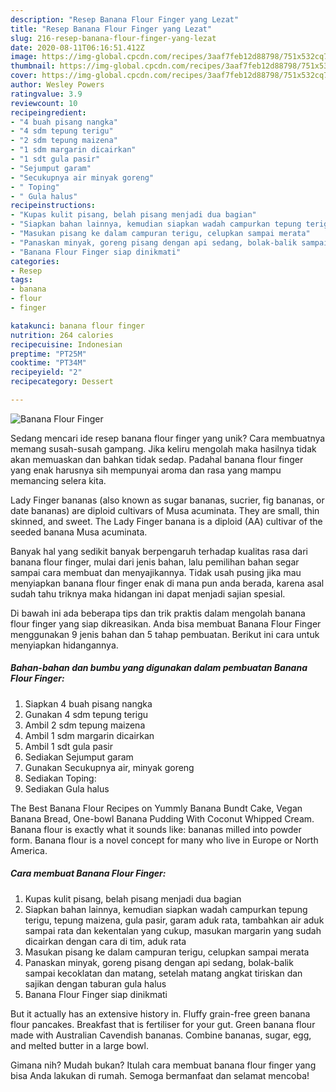 ```yaml
---
description: "Resep Banana Flour Finger yang Lezat"
title: "Resep Banana Flour Finger yang Lezat"
slug: 216-resep-banana-flour-finger-yang-lezat
date: 2020-08-11T06:16:51.412Z
image: https://img-global.cpcdn.com/recipes/3aaf7feb12d88798/751x532cq70/banana-flour-finger-foto-resep-utama.jpg
thumbnail: https://img-global.cpcdn.com/recipes/3aaf7feb12d88798/751x532cq70/banana-flour-finger-foto-resep-utama.jpg
cover: https://img-global.cpcdn.com/recipes/3aaf7feb12d88798/751x532cq70/banana-flour-finger-foto-resep-utama.jpg
author: Wesley Powers
ratingvalue: 3.9
reviewcount: 10
recipeingredient:
- "4 buah pisang nangka"
- "4 sdm tepung terigu"
- "2 sdm tepung maizena"
- "1 sdm margarin dicairkan"
- "1 sdt gula pasir"
- "Sejumput garam"
- "Secukupnya air minyak goreng"
- " Toping"
- " Gula halus"
recipeinstructions:
- "Kupas kulit pisang, belah pisang menjadi dua bagian"
- "Siapkan bahan lainnya, kemudian siapkan wadah campurkan tepung terigu, tepung maizena, gula pasir, garam aduk rata, tambahkan air aduk sampai rata dan kekentalan yang cukup, masukan margarin yang sudah dicairkan dengan cara di tim, aduk rata"
- "Masukan pisang ke dalam campuran terigu, celupkan sampai merata"
- "Panaskan minyak, goreng pisang dengan api sedang, bolak-balik sampai kecoklatan dan matang, setelah matang angkat tiriskan dan sajikan dengan taburan gula halus"
- "Banana Flour Finger siap dinikmati"
categories:
- Resep
tags:
- banana
- flour
- finger

katakunci: banana flour finger 
nutrition: 264 calories
recipecuisine: Indonesian
preptime: "PT25M"
cooktime: "PT34M"
recipeyield: "2"
recipecategory: Dessert

---
```



![Banana Flour Finger](https://img-global.cpcdn.com/recipes/3aaf7feb12d88798/751x532cq70/banana-flour-finger-foto-resep-utama.jpg)

Sedang mencari ide resep banana flour finger yang unik? Cara membuatnya memang susah-susah gampang. Jika keliru mengolah maka hasilnya tidak akan memuaskan dan bahkan tidak sedap. Padahal banana flour finger yang enak harusnya sih mempunyai aroma dan rasa yang mampu memancing selera kita.

Lady Finger bananas (also known as sugar bananas, sucrier, fig bananas, or date bananas) are diploid cultivars of Musa acuminata. They are small, thin skinned, and sweet. The Lady Finger banana is a diploid (AA) cultivar of the seeded banana Musa acuminata.

Banyak hal yang sedikit banyak berpengaruh terhadap kualitas rasa dari banana flour finger, mulai dari jenis bahan, lalu pemilihan bahan segar sampai cara membuat dan menyajikannya. Tidak usah pusing jika mau menyiapkan banana flour finger enak di mana pun anda berada, karena asal sudah tahu triknya maka hidangan ini dapat menjadi sajian spesial.


Di bawah ini ada beberapa tips dan trik praktis dalam mengolah banana flour finger yang siap dikreasikan. Anda bisa membuat Banana Flour Finger menggunakan 9 jenis bahan dan 5 tahap pembuatan. Berikut ini cara untuk menyiapkan hidangannya.

<!--inarticleads1-->

##### Bahan-bahan dan bumbu yang digunakan dalam pembuatan Banana Flour Finger:

1. Siapkan 4 buah pisang nangka
1. Gunakan 4 sdm tepung terigu
1. Ambil 2 sdm tepung maizena
1. Ambil 1 sdm margarin dicairkan
1. Ambil 1 sdt gula pasir
1. Sediakan Sejumput garam
1. Gunakan Secukupnya air, minyak goreng
1. Sediakan  Toping:
1. Sediakan  Gula halus


The Best Banana Flour Recipes on Yummly Banana Bundt Cake, Vegan Banana Bread, One-bowl Banana Pudding With Coconut Whipped Cream. Banana flour is exactly what it sounds like: bananas milled into powder form. Banana flour is a novel concept for many who live in Europe or North America. 

<!--inarticleads2-->

##### Cara membuat Banana Flour Finger:

1. Kupas kulit pisang, belah pisang menjadi dua bagian
1. Siapkan bahan lainnya, kemudian siapkan wadah campurkan tepung terigu, tepung maizena, gula pasir, garam aduk rata, tambahkan air aduk sampai rata dan kekentalan yang cukup, masukan margarin yang sudah dicairkan dengan cara di tim, aduk rata
1. Masukan pisang ke dalam campuran terigu, celupkan sampai merata
1. Panaskan minyak, goreng pisang dengan api sedang, bolak-balik sampai kecoklatan dan matang, setelah matang angkat tiriskan dan sajikan dengan taburan gula halus
1. Banana Flour Finger siap dinikmati


But it actually has an extensive history in. Fluffy grain-free green banana flour pancakes. Breakfast that is fertiliser for your gut. Green banana flour made with Australian Cavendish bananas. Combine bananas, sugar, egg, and melted butter in a large bowl. 

Gimana nih? Mudah bukan? Itulah cara membuat banana flour finger yang bisa Anda lakukan di rumah. Semoga bermanfaat dan selamat mencoba!
